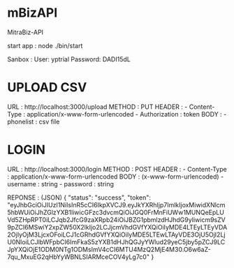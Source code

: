 # mBizAPI
MitraBiz-API

start app : node ./bin/start

Sanbox : 
User: yptrial
Password: DADI15dL


# UPLOAD CSV

URL : http://localhost:3000/upload
METHOD : PUT
HEADER : 
    - Content-Type : application/x-www-form-urlencoded
    - Authorization : token
BODY : 
    - phonelist : csv file


# LOGIN

URL : http://localhost:3000/login
METHOD : POST
HEADER : 
    - Content-Type : application/x-www-form-urlencoded
BODY : (x-www-form-urlencoded)
    - username : string
    - password : string

REPONSE : (JSON)
{
    "status": "success",
    "token": "eyJhbGciOiJIUzI1NiIsInR5cCI6IkpXVCJ9.eyJkYXRhIjp7ImlkIjoxMiwidXNlcm5hbWUiOiJhZGlzYXB1IiwicGFzc3dvcmQiOiJGQ0FrMnFiUWw1MUNQeEpLUVd5ZHpRPT0iLCJqb2JfcG9zaXRpb24iOiJBZG1pbmlzdHJhdG9yIiwicm9sZV9pZCI6MSwiY2xpZW50X2lkIjo2LCJjcmVhdGVfYXQiOiIyMDE4LTEyLTEyVDA2OjIyOjM3LjcxOFoiLCJ1cGRhdGVfYXQiOiIyMDE5LTEwLTAyVDE3OjU5OjI2LjU0NloiLCJlbWFpbCI6ImFkaS5zYXB1dHJhQGJyYWlud29yeC5jby5pZCJ9LCJpYXQiOjE1ODM0NTg1ODMsImV4cCI6MTU4MzQ2MjE4M30.O6w6aZ-7qu_MxuEG2qHbYyWBNLSIARMceCOV4yLg7c0"
}

